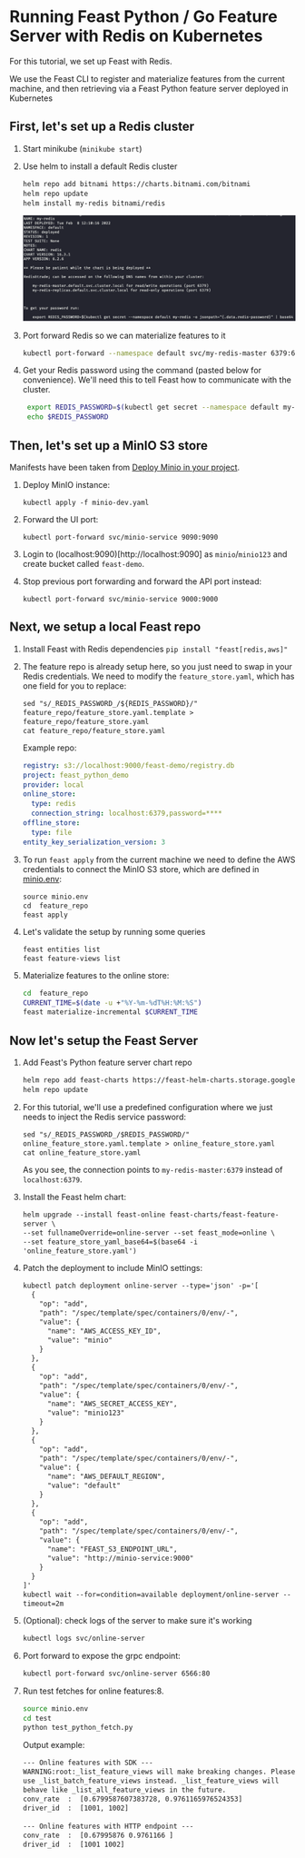 # Running Feast Python / Go Feature Server with Redis on Kubernetes 

For this tutorial, we set up Feast with Redis. 

We use the Feast CLI to register and materialize features from the current machine, and then retrieving via a 
Feast Python feature server deployed in Kubernetes

## First, let's set up a Redis cluster
1.  Start minikube (`minikube start`)
1.  Use helm to install a default Redis cluster
    ```bash
    helm repo add bitnami https://charts.bitnami.com/bitnami 
    helm repo update 
    helm install my-redis bitnami/redis
    ```
    ![](redis-screenshot.png)
1. Port forward Redis so we can materialize features to it
    
    ```bash
    kubectl port-forward --namespace default svc/my-redis-master 6379:6379
    ```
1. Get your Redis password using the command (pasted below for convenience). We'll need this to tell Feast how to communicate with the cluster.

   ```bash
    export REDIS_PASSWORD=$(kubectl get secret --namespace default my-redis -o jsonpath="{.data.redis-password}" | base64 --decode)
    echo $REDIS_PASSWORD
    ```

## Then, let's set up a MinIO S3 store
Manifests have been taken from [Deploy Minio in your project](https://ai-on-openshift.io/tools-and-applications/minio/minio/#deploy-minio-in-your-project).

1. Deploy MinIO instance:
    ```
    kubectl apply -f minio-dev.yaml
    ```

1. Forward the UI port:
    ```console
    kubectl port-forward svc/minio-service 9090:9090
    ```
1. Login to (localhost:9090)[http://localhost:9090] as `minio`/`minio123` and create bucket called `feast-demo`.
1. Stop previous port forwarding and forward the API port instead:
    ```console
    kubectl port-forward svc/minio-service 9000:9000
    ```

## Next, we setup a local Feast repo
1. Install Feast with Redis dependencies `pip install "feast[redis,aws]"`
1. The feature repo is already setup here, so you just need to swap in your Redis credentials.
    We need to modify the `feature_store.yaml`, which has one field for you to replace:
    ```console
    sed "s/_REDIS_PASSWORD_/${REDIS_PASSWORD}/" feature_repo/feature_store.yaml.template > feature_repo/feature_store.yaml
    cat feature_repo/feature_store.yaml
    ```

    Example repo:
    ```yaml
    registry: s3://localhost:9000/feast-demo/registry.db
    project: feast_python_demo
    provider: local
    online_store:
      type: redis
      connection_string: localhost:6379,password=****
    offline_store:
      type: file
    entity_key_serialization_version: 3
    ```
1. To run `feast apply` from the current machine we need to define the AWS credentials to connect the MinIO S3 store, which
are defined in [minio.env](./minio.env):
    ```console
    source minio.env
    cd  feature_repo
    feast apply
    ```
1. Let's validate the setup by running some queries
    ```console
    feast entities list
    feast feature-views list
    ```
1. Materialize features to the online store:
    ```bash
    cd  feature_repo
    CURRENT_TIME=$(date -u +"%Y-%m-%dT%H:%M:%S")                                    
    feast materialize-incremental $CURRENT_TIME
    ``` 

## Now let's setup the Feast Server
1. Add Feast's Python feature server chart repo
    ```bash
    helm repo add feast-charts https://feast-helm-charts.storage.googleapis.com
    helm repo update
    ```
1. For this tutorial, we'll use a predefined configuration where we just needs to inject the Redis service password: 
    ```console
    sed "s/_REDIS_PASSWORD_/$REDIS_PASSWORD/" online_feature_store.yaml.template > online_feature_store.yaml
    cat online_feature_store.yaml
    ```
    As you see, the connection points to `my-redis-master:6379` instead of `localhost:6379`.

1. Install the Feast helm chart: 
    ```console
    helm upgrade --install feast-online feast-charts/feast-feature-server \
    --set fullnameOverride=online-server --set feast_mode=online \
    --set feature_store_yaml_base64=$(base64 -i 'online_feature_store.yaml')
    ```
1. Patch the deployment to include MinIO settings:
    ```console
    kubectl patch deployment online-server --type='json' -p='[
      {
        "op": "add",
        "path": "/spec/template/spec/containers/0/env/-",
        "value": {
          "name": "AWS_ACCESS_KEY_ID",
          "value": "minio"
        }
      },
      {
        "op": "add",
        "path": "/spec/template/spec/containers/0/env/-",
        "value": {
          "name": "AWS_SECRET_ACCESS_KEY",
          "value": "minio123"
        }
      },
      {
        "op": "add",
        "path": "/spec/template/spec/containers/0/env/-",
        "value": {
          "name": "AWS_DEFAULT_REGION",
          "value": "default"
        }
      },
      {
        "op": "add",
        "path": "/spec/template/spec/containers/0/env/-",
        "value": {
          "name": "FEAST_S3_ENDPOINT_URL",
          "value": "http://minio-service:9000"
        }
      }
    ]'
    kubectl wait --for=condition=available deployment/online-server --timeout=2m
    ```
1. (Optional): check logs of the server to make sure it's working
   ```bash
   kubectl logs svc/online-server
   ```
1. Port forward to expose the grpc endpoint:
   ```bash
   kubectl port-forward svc/online-server 6566:80
   ```
1. Run test fetches for online features:8. 
      ```bash
      source minio.env
      cd test
      python test_python_fetch.py
      ```

      Output example:
      ```console
      --- Online features with SDK ---
      WARNING:root:_list_feature_views will make breaking changes. Please use _list_batch_feature_views instead. _list_feature_views will behave like _list_all_feature_views in the future.
      conv_rate  :  [0.6799587607383728, 0.9761165976524353]
      driver_id  :  [1001, 1002]

      --- Online features with HTTP endpoint ---
      conv_rate  :  [0.67995876 0.9761166 ]
      driver_id  :  [1001 1002]      
      ```